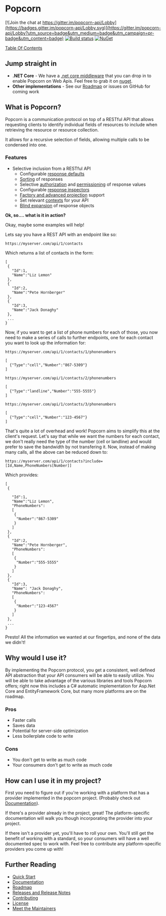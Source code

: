# Popcorn

[![Join the chat at https://gitter.im/popcorn-api/Lobby](https://badges.gitter.im/popcorn-api/Lobby.svg)](https://gitter.im/popcorn-api/Lobby?utm_source=badge&utm_medium=badge&utm_campaign=pr-badge&utm_content=badge)
[![Build status](https://ci.appveyor.com/api/projects/status/odjc31j0q0k213qh/branch/master?svg=true)](https://ci.appveyor.com/project/alexbarbato/popcorn/branch/master) 
[![NuGet](https://img.shields.io/nuget/v/Skyward.Api.Popcorn.svg)](https://www.nuget.org/packages/Skyward.Api.Popcorn)

[Table Of Contents](docs/TableOfContents.md)
## Jump straight in
+ **.NET Core** - We have a [.net core middleware](docs/dotnet/DotNetDocumentation.md) that you can drop in to enable Popcorn on Web Apis. 
Feel free to grab it on [nuget](https://www.nuget.org/packages/Skyward.Api.Popcorn.DotNetCore).
+ **Other implementations** - See our [Roadmap](docs/Roadmap.md) or issues on GitHub for coming work

## What is Popcorn?
Popcorn is a communication protocol on top of a RESTful API that allows requesting clients to 
identify individual fields of resources to include when retrieving the resource or resource
collection.

It allows for a recursive selection of fields, allowing multiple calls to be condensed 
into one.  

### Features
+ Selective inclusion from a RESTful API
	+ Configurable [response defaults](docs/dotnet/DotNetTutorialDefaultIncludes.md)
	+ [Sorting](docs/dotnet/DotNetTutorialSorting.md) of responses
	+ Selective [authorization](docs/dotnet/DotNetTutorialAuthorizers.md) and [permissioning](docs/dotnet/DotNetTutorialInternalOnly.md) of response values
	+ Configurable [response inspectors](docs/dotnet/DotNetTutorialInspectors.md)
	+ [Factory and advanced projection](docs/dotnet/DotNetTutorialAdvancedProjections.md) support
	+ Set relevant [contexts](docs/dotnet/DotNetTutorialContexts.md) for your API
	+ [Blind expansion](docs/dotnet/DotNetTutorialBlindExpansion.md) of response objects

**Ok, so.... what is it in action?**

Okay, maybe some examples will help!

Lets say you have a REST API with an endpoint like so:

``` https://myserver.com/api/1/contacts ```

Which returns a list of contacts in the form:

``` 
[
 {
   "Id":1,
   "Name":"Liz Lemon"
 },
 {
   "Id":2,
   "Name":"Pete Hornberger"
 },
 {
   "Id":3,
   "Name":"Jack Donaghy"
 },
 ...
}
```

Now, if you want to get a list of phone numbers for each of those, you now need to make a series
of calls to further endpoints, one for each contact you want to look up the information for:

``` https://myserver.com/api/1/contacts/1/phonenumbers ```
```
[
  {"Type":"cell","Number":"867-5309"}
]
```
``` https://myserver.com/api/1/contacts/2/phonenumbers ```
```
[
  {"Type":"landline","Number":"555-5555"}
]
```
``` https://myserver.com/api/1/contacts/3/phonenumbers ```
```
[
  {"Type":"cell","Number":"123-4567"}
]
```

That's quite a lot of overhead and work!  Popcorn aims to simplify this at the client's request.
Let's say that while we want the numbers for each contact, we don't really need the type of the number
(cell or landline) and would prefer to save the bandwidth by not transfering it.  Now, instead of 
making many calls, all the above can be reduced down to:

``` https://myserver.com/api/1/contacts?include=[Id,Name,PhoneNumbers[Number]] ```

Which provides:

```
[
 {
    
   "Id":1,
   "Name":"Liz Lemon",
   "PhoneNumbers":
   [
    {
     "Number":"867-5309"
    }
   ]
 },
 {
   "Id":2,
   "Name":"Pete Hornberger",
   "PhoneNumbers":
   [
    {
     "Number":"555-5555"
    }
   ]
 },
 {
   "Id":3,
   "Name": "Jack Donaghy",
   "PhoneNumbers":
   [
    {
     "Number":"123-4567"
    }
   ]
 },
 ...
}
```

Presto! All the information we wanted at our fingertips, and none of the data we didn't!

## Why would I use it?

By implementing the Popcorn protocol, you get a consistent, well defined API abstraction that your
API consumers will be able to easily utilize.  You will be able to take advantage of the various
libraries and tools Popcorn offers; right now this includes a C# automatic implementation for 
Asp.Net Core and EntityFramework Core, but many more platforms are on the roadmap.

### Pros
+ Faster calls
+ Saves data
+ Potential for server-side optimization
+ Less boilerplate code to write

### Cons
+ You don't get to write as much code
+ Your consumers don't get to write as much code

## How can I use it in my project?

First you need to figure out if you're working with a platform that has a provider implemented in 
the popcorn project. (Probably check out [Documentation](docs/Documentation.md)).

If there's a provider already in the project, great!  The platform-specific documentation will walk
you though incorporating the provider into your project.

If there isn't a provider yet, you'll have to roll your own.  You'll still get the benefit of 
working with a standard, so your consumers will have a well documented spec to work with.  Feel free
to contribute any platform-specific providers you come up with!

## Further Reading

+ [Quick Start](docs/QuickStart.md)
+ [Documentation](docs/Documentation.md)
+ [Roadmap](docs/Roadmap.md)
+ [Releases and Release Notes](docs/Releases.md)
+ [Contributing](docs/Contributing.md)
+ [License](LICENSE)
+ [Meet the Maintainers](docs/Maintainers.md)
